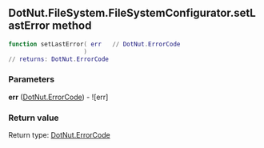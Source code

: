 ## DotNut.FileSystem.FileSystemConfigurator.setLastError method


```lua
function setLastError( err   // DotNut.ErrorCode
                     )
// returns: DotNut.ErrorCode
```


### Parameters

**err** ([DotNut.ErrorCode](../../../DotNut/ErrorCode.md)) - ![err]

### Return value

Return type: [DotNut.ErrorCode](../../../DotNut/ErrorCode.md)

